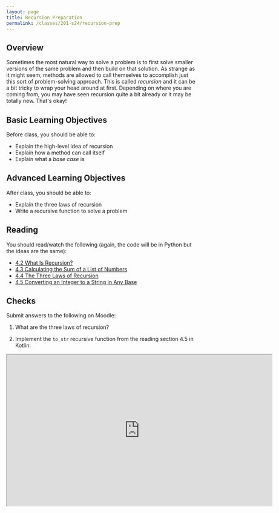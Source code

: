 ```yaml
---
layout: page
title: Recursion Preparation
permalink: /classes/201-s24/recursion-prep
---
```


## Overview
Sometimes the most natural way to solve a problem is to first solve smaller versions of the same problem and then build on that solution.
As strange as it might seem, methods are allowed to call themselves to accomplish just this sort of problem-solving approach.
This is called *recursion* and it can be a bit tricky to wrap your head around at first. Depending on where you are coming from, you may have seen recursion quite a bit already or it may be totally new. That's okay!

## Basic Learning Objectives
Before class, you should be able to:
* Explain the high-level idea of recursion
* Explain how a method can call itself
* Explain what a *base case* is

## Advanced Learning Objectives
After class, you should be able to:
* Explain the three laws of recursion
* Write a recursive function to solve a problem

## Reading
You should read/watch the following (again, the code will be in Python but the ideas are the same):
* [4.2 What Is Recursion?](https://runestone.academy/ns/books/published/pswadsup/recursion_what-is-recursion.html?mode=browsing)
* [4.3 Calculating the Sum of a List of Numbers](https://runestone.academy/ns/books/published/pswadsup/recursion_calculating-the-sum-of-a-list-of-numbers.html?mode=browsing)
* [4.4 The Three Laws of Recursion](https://runestone.academy/ns/books/published/pswadsup/recursion_the-three-laws-of-recursion.html?mode=browsing)
* [4.5 Converting an Integer to a String in Any Base](https://runestone.academy/ns/books/published/pswadsup/recursion_converting-an-integer-to-a-string-in-any-base.html?mode=browsing)

## Checks
Submit answers to the following on Moodle:
1. What are the three laws of recursion?

2. Implement the `to_str` recursive function from the reading section 4.5 in Kotlin:

<iframe src="https://pl.kotl.in/bmG8kWpLd" width="700" height="400"></iframe>

